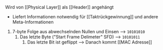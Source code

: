 Wird von [[Physical Layer]] als [[Header]] angehängt
- Liefert Informationen notwendig für [[Taktrückgewinnung]] und andere Meta-Informationen

1. 7-byte Folge aus abwechselnden Nullen und Einsen --> `10101010`
	1. Das letzte Byte ("Start Frame Delimeter" SFD) --> `10101011`
		1. Das letzte Bit ist geflippt --> Danach kommt [[MAC Adresse]]

